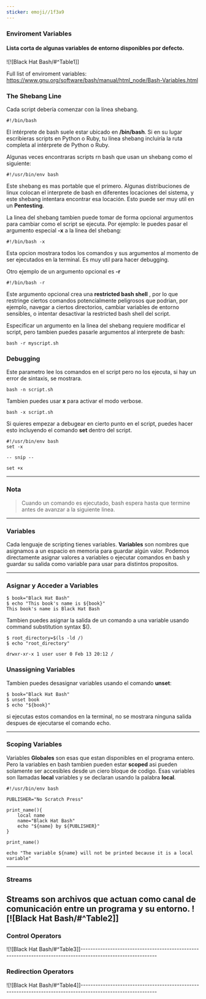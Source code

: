 ```yaml
---
sticker: emoji//1f3a9
---
```

### Enviroment Variables

#### Lista corta de algunas variables de entorno disponibles por defecto.

![![Black Hat Bash/#^Table1]]

Full list of enviroment variables:
<https://www.gnu.org/software/bash/manual/html_node/Bash-Variables.html>


### The Shebang Line

Cada script debería comenzar con la línea shebang.

```
#!/bin/bash
```

El intérprete de bash suele estar ubicado en **/bin/bash**. Si en su lugar escribieras scripts en Python o Ruby, tu línea shebang incluiría la ruta completa al intérprete de Python o Ruby.

Algunas veces encontraras scripts rn bash que usan un shebang como el siguiente:

```
#!/usr/bin/env bash
```

Este shebang es mas portable que el primero. Algunas distribuciones de linux colocan el interprete de bash en diferentes locaciones del sistema, y este shebang intentara encontrar esa locación. Esto puede ser muy util en un **Pentesting**.

La linea del shebang tambien puede tomar de forma opcional argumentos para cambiar como el script se ejecuta. Por ejemplo: le puedes pasar el argumento especial **-x** a la linea del shebang:

```
#!/bin/bash -x
```

Esta opcion mostrara todos los comandos y sus argumentos al momento de ser ejecutados en la terminal. Es muy util para hacer debugging.

Otro ejemplo de un argumento opcional es **-r**

```
#!/bin/bash -r
```

Este argumento opcional crea una **restricted bash shell** , por lo que restringe ciertos comandos potencialmente peligrosos que podrian, por ejemplo, navegar a ciertos directorios, cambiar variables de entorno sensibles, o intentar desactivar la restricted bash shell del script.

Especificar un argumento en la linea del shebang requiere modificar el script, pero tambien puedes pasarle argumentos al interprete de bash:

```
bash -r myscript.sh
```

### Debugging

Este parametro lee los comandos en el script pero no los ejecuta, si hay un error de sintaxis, se mostrara.

```
bash -n script.sh
```

Tambien puedes usar **x** para activar el modo verbose.

```
bash -x script.sh
```

Si quieres empezar a debugear en cierto punto en el script, puedes hacer esto incluyendo el comando **set** dentro del script.

```
#!/usr/bin/env bash
set -x

-- snip --

set +x
```

--------------------------------------------------------------------------
### Nota

> Cuando un comando es ejecutado, bash espera hasta que termine antes de avanzar a la siguiente linea.

--------------------------------------------------------------------------

### Variables

Cada lenguaje de scripting tienes variables. **Variables** son nombres que asignamos a un espacio en memoria para guardar algún valor. Podemos directamente asignar valores a variables o ejecutar comandos en bash y guardar su salida como variable para usar para distintos propositos.

--------------------------------------------------------------------------

### Asignar y Acceder a Variables

```
$ book="Black Hat Bash"
$ echo "This book's name is ${book}"
This book's name is Black Hat Bash
```

Tambien puedes asignar la salida de un comando a una variable usando command substitution syntax $().

```
$ root_directory=$(ls -ld /)
$ echo "root_directory"

drwxr-xr-x 1 user user 0 Feb 13 20:12 /
```

### Unassigning Variables

Tambien puedes desasignar variables usando el comando **unset**:

```
$ book="Black Hat Bash"
$ unset book
$ echo "${book}"
```

si ejecutas estos comandos en la terminal, no se mostrara ninguna salida despues de ejecutarse el comando echo.

--------------------------------------------------------------------------
### Scoping Variables

Variables **Globales** son esas que estan disponibles en el programa entero. Pero la variables en bash tambien pueden estar **scoped** asi pueden solamente ser accesibles desde un ciero bloque de codigo. Esas variables son llamadas **local** variables y se declaran usando la palabra **local**.

```
#!/usr/bin/env bash

PUBLISHER="No Scratch Press"

print_name(){
	local name
	name="Black Hat Bash"
	echo "${name} by ${PUBLISHER}"
}

print_name()

echo "The variable ${name} will not be printed because it is a local variable"
```

--------------------------------------------------------------------------

### Streams

**Streams** son archivos que actuan como canal de comunicación entre un programa y su entorno.
![![Black Hat Bash/#^Table2]]
-------------------------------------------------------------------------------------------------------------

### Control Operators
![![Black Hat Bash/#^Table3]]-------------------------------------------------------------------------------------------------------------

### Redirection Operators
![![Black Hat Bash/#^Table4]]-------------------------------------------------------------------------------------------------------------




































